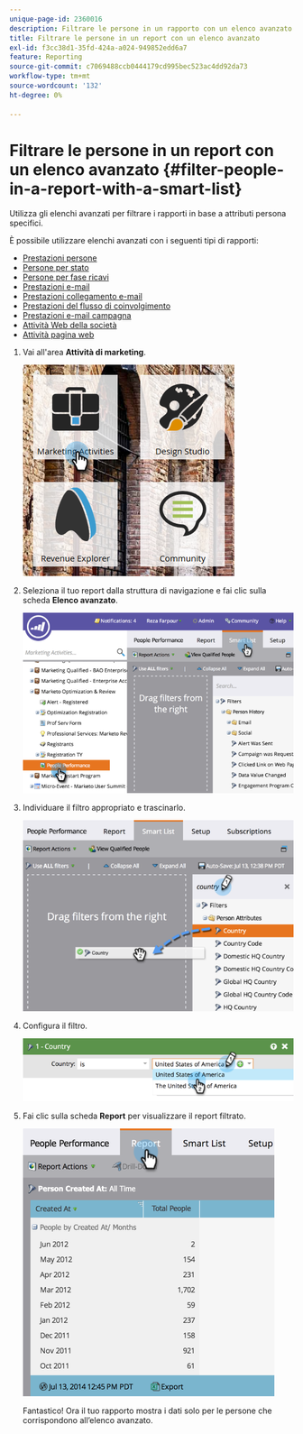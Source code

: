 ```yaml
---
unique-page-id: 2360016
description: Filtrare le persone in un rapporto con un elenco avanzato - Documentazione di Marketo - Documentazione del prodotto
title: Filtrare le persone in un report con un elenco avanzato
exl-id: f3cc38d1-35fd-424a-a024-949852edd6a7
feature: Reporting
source-git-commit: c7069488ccb0444179cd995bec523ac4dd92da73
workflow-type: tm+mt
source-wordcount: '132'
ht-degree: 0%

---
```


# Filtrare le persone in un report con un elenco avanzato {#filter-people-in-a-report-with-a-smart-list}

Utilizza gli elenchi avanzati per filtrare i rapporti in base a attributi persona specifici.

È possibile utilizzare elenchi avanzati con i seguenti tipi di rapporti:

* [Prestazioni persone](/help/marketo/product-docs/reporting/basic-reporting/report-types/people-performance-report.md)
* [Persone per stato](/help/marketo/product-docs/reporting/basic-reporting/report-types/people-by-status-report.md)
* [Persone per fase ricavi](/help/marketo/product-docs/reporting/revenue-cycle-analytics/revenue-tools/people-by-revenue-stage-report.md)
* [Prestazioni e-mail](/help/marketo/product-docs/email-marketing/email-programs/email-program-data/email-performance-report.md)
* [Prestazioni collegamento e-mail](/help/marketo/product-docs/email-marketing/email-programs/email-program-data/email-link-performance-report.md)
* [Prestazioni del flusso di coinvolgimento](/help/marketo/product-docs/email-marketing/drip-nurturing/reports-and-notifications/engagement-stream-performance-report.md)
* [Prestazioni e-mail campagna](/help/marketo/product-docs/reporting/basic-reporting/report-types/campaign-email-performance-report.md)
* [Attività Web della società](/help/marketo/product-docs/reporting/basic-reporting/report-types/company-web-activity-report.md)
* [Attività pagina web](/help/marketo/product-docs/reporting/basic-reporting/report-types/web-page-activity-report.md)

1. Vai all&#39;area **Attività di marketing**.

   ![](assets/image2017-3-27-11-3a31-3a2.png)

1. Seleziona il tuo report dalla struttura di navigazione e fai clic sulla scheda **Elenco avanzato**.

   ![](assets/image2017-3-27-14-3a12-3a53.png)

1. Individuare il filtro appropriato e trascinarlo.

   ![](assets/image2017-3-27-14-3a13-3a46.png)

1. Configura il filtro.

   ![](assets/image2014-9-16-12-3a35-3a50.png)

1. Fai clic sulla scheda **Report** per visualizzare il report filtrato.

   ![](assets/image2017-3-27-14-3a14-3a16.png)

   Fantastico! Ora il tuo rapporto mostra i dati solo per le persone che corrispondono all’elenco avanzato.
